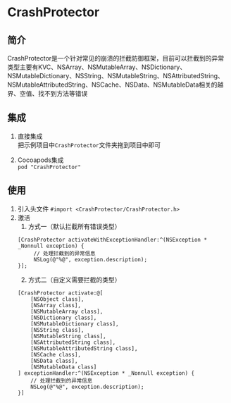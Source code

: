 # CrashProtector

## 简介
CrashProtector是一个针对常见的崩溃的拦截防御框架，目前可以拦截到的异常类型主要有KVC、NSArray、NSMutableArray、NSDictionary、NSMutableDictionary、NSString、NSMutableString、NSAttributedString、NSMutableAttributedString、NSCache、NSData、NSMutableData相关的越界、空值、找不到方法等错误

## 集成
1. 直接集成<br/>
把示例项目中`CrashProtector`文件夹拖到项目中即可

2. Cocoapods集成<br/>
`pod "CrashProtector"`

## 使用
1. 引入头文件
`#import <CrashProtector/CrashProtector.h>`
2. 激活
     1. 方式一（默认拦截所有错误类型）
     ```objc
     [CrashProtector activateWithExceptionHandler:^(NSException * _Nonnull exception) {
          // 处理拦截到的异常信息
          NSLog(@"%@", exception.description);
     }];
     ```
     2. 方式二（自定义需要拦截的类型）
     ```
     [CrashProtector activate:@[
         [NSObject class],
         [NSArray class],
         [NSMutableArray class],
         [NSDictionary class],
         [NSMutableDictionary class],
         [NSString class],
         [NSMutableString class],
         [NSAttributedString class],
         [NSMutableAttributedString class],
         [NSCache class],
         [NSData class],
         [NSMutableData class]
     ] exceptionHandler:^(NSException * _Nonnull exception) {
         // 处理拦截到的异常信息
         NSLog(@"%@", exception.description);
     }]
     ```

